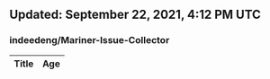 ## Updated: September 22, 2021, 4:12 PM UTC


### indeedeng/Mariner-Issue-Collector
|**Title**|**Age**|
|:----|:----|